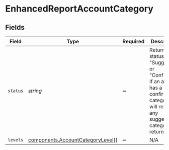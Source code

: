 # EnhancedReportAccountCategory


## Fields

| Field                                                                                                                                    | Type                                                                                                                                     | Required                                                                                                                                 | Description                                                                                                                              |
| ---------------------------------------------------------------------------------------------------------------------------------------- | ---------------------------------------------------------------------------------------------------------------------------------------- | ---------------------------------------------------------------------------------------------------------------------------------------- | ---------------------------------------------------------------------------------------------------------------------------------------- |
| `status`                                                                                                                                 | *string*                                                                                                                                 | :heavy_minus_sign:                                                                                                                       | Returns a status of "Suggested" or "Confirmed". If an account has a confirmed category, it will replace any suggested category returned. |
| `levels`                                                                                                                                 | [components.AccountCategoryLevel](../../models/components/accountcategorylevel.md)[]                                                     | :heavy_minus_sign:                                                                                                                       | N/A                                                                                                                                      |